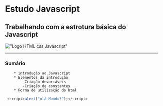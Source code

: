 # Estudo Javascript
## Trabalhando com a estrotura básica do Javascript
!["Logo HTML css Javascript"](https://miro.medium.com/max/1140/1*noM8i-3j8chg6k6URtEjsA.jpeg)

---
### Sumário
        * introdução ao Javascript
        * Elementos da introdução 
            -Criação devariáveis
            -Criação de constantes
        * Forma de utilização do html

```javascript
 <script>alert("olá Mundo!");</script>   
 ```